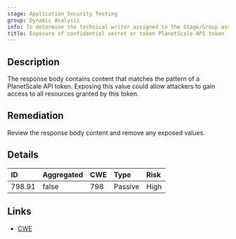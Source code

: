 ```yaml
---
stage: Application Security Testing
group: Dynamic Analysis
info: To determine the technical writer assigned to the Stage/Group associated with this page, see https://handbook.gitlab.com/handbook/product/ux/technical-writing/#assignments
title: Exposure of confidential secret or token PlanetScale API token
---
```


## Description

The response body contains content that matches the pattern of a PlanetScale API token.
Exposing this value could allow attackers to gain access to all resources granted by this token.

## Remediation

Review the response body content and remove any exposed values.

## Details

| ID | Aggregated | CWE | Type | Risk |
|:---|:-----------|:----|:-----|:-----|
| 798.91 | false | 798 | Passive | High |

## Links

- [CWE](https://cwe.mitre.org/data/definitions/798.html)
